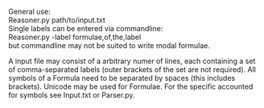 General use: \
Reasoner.py path/to/input.txt\
Single labels can be entered via commandline:\
Reasoner.py -label formulae,of,the,label\
but commandline may not be suited to write modal formulae.

A input file may consist of a arbitrary numer of lines, each containing a set of comma-separated labels (outer brackets of the set are not required).
All symbols of a Formula need to be separated by spaces (this includes brackets). Unicode may be used for Formulae. For the specific accounted for symbols see Input.txt or Parser.py.

